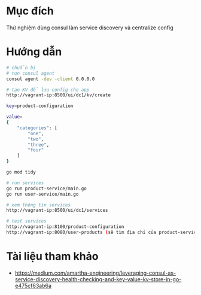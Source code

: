 # Mục đích
Thử nghiệm dùng consul làm service discovery và centralize config

# Hướng dẫn
```bash
# chuẩn bị
# run consul agent
consul agent -dev -client 0.0.0.0

# tạo KV để lưu config cho app
http://vagrant-ip:8500/ui/dc1/kv/create

key=product-configuration

value=
{
    "categories": [
        "one",
        "two",
        "three",
        "four"
    ]
}

go mod tidy

# run services
go run product-service/main.go
go run user-service/main.go

# xem thông tin services
http://vagrant-ip:8500/ui/dc1/services

# test services
http://vagrant-ip:8100/product-configuration
http://vagrant-ip:8080/user-products (sẽ tìm địa chỉ của product-service từ consul và gởi request đến http://vagrant-ip:8100/products)
```

# Tài liệu tham khảo
 - https://medium.com/amartha-engineering/leveraging-consul-as-service-discovery-health-checking-and-key-value-kv-store-in-go-e475cf63ab6a